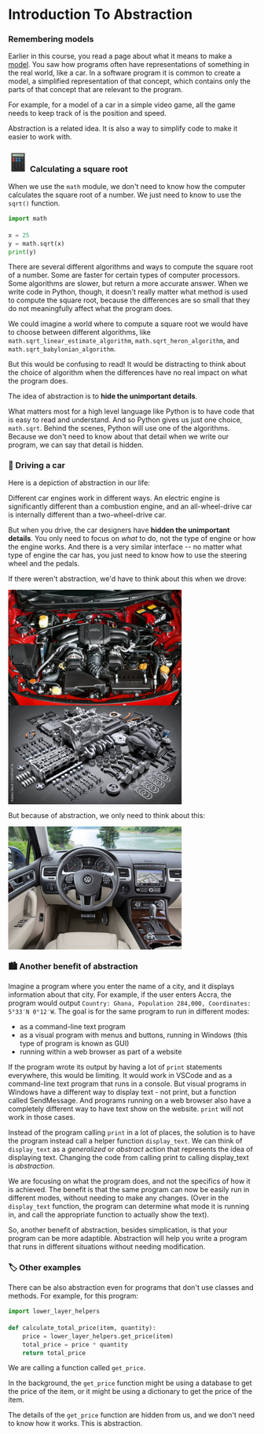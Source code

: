 
# Introduction To Abstraction

### Remembering models

Earlier in this course, you read a page about what it means to make a <a href="/lessons/inheritance-and-error-handling/models.html">model</a>. You saw how programs often have representations of something in the real world, like a car. In a software program it is common to create a model, a simplified representation of that concept, which contains only the parts of that concept that are relevant to the program.

For example, for a model of a car in a simple video game, all the game needs to keep track of is the position and speed.

Abstraction is a related idea. It is also a way to simplify code to make it easier to work with.

### <img src="../../images/midterm/calc.png" width="8%" height="8%" style="border:none, border-width: 0, border: 0; box-shadow: 0px 0px;" /> Calculating a square root

When we use the `math` module, we don't need to know how the computer calculates the square root of a number. We just need to know to use the `sqrt()` function.

```python
import math

x = 25
y = math.sqrt(x)
print(y)
```

There are several different algorithms and ways to compute the square root of a number. Some are faster for certain types of computer processors. Some algorithms are slower, but return a more accurate answer. When we write code in Python, though, it doesn't really matter what method is used to compute the square root, because the differences are so small that they do not meaningfully affect what the program does.

We could imagine a world where to compute a square root we would have to choose between different algorithms, like `math.sqrt_linear_estimate_algorithm`, `math.sqrt_heron_algorithm`, and `math.sqrt_babylonian_algorithm`.

But this would be confusing to read! It would be distracting to think about the choice of algorithm when the differences have no real impact on what the program does.

The idea of abstraction is to **hide the unimportant details**.

What matters most for a high level language like Python is to have code that is easy to read and understand. And so Python gives us just one choice, `math.sqrt`. Behind the scenes, Python will use one of the algorithms. Because we don't need to know about that detail when we write our program, we can say that detail is hidden.

### 🚗 Driving a car

Here is a depiction of abstraction in our life:

Different car engines work in different ways. An electric engine is significantly different than a combustion engine, and an all-wheel-drive car is internally different than a two-wheel-drive car.

But when you drive, the car designers have **hidden the unimportant details**.  You only need to focus on *what* to do, not the type of engine or how the engine works. And there is a very similar interface -- no matter what type of engine the car has, you just need to know how to use the steering wheel and the pedals.

If there weren't abstraction, we'd have to think about this when we drove:

<img align="center" src="../../images/w9/car-abstracted.webp" width="70%" height="70%">
<img align="center" src="../../images/w9/car-engine.jpeg" width="70%" height="70%">

But because of abstraction, we only need to think about this:

<img align="center" src="../../images/w9/car_tablue.jpeg" width="70%" height="70%">



<!-- 
Could potentially add in the future if we explain enough,
Image of a black box - hide the complexity within the box
Video "Abstraction Can Make Your Code Worse"
https://www.youtube.com/watch?v=rQlMtztiAoA -->

### 🏙️️ Another benefit of abstraction


Imagine a program where you enter the name of a city, and it displays information about that city. For example, if the user enters Accra, the program would output `Country: Ghana, Population 284,000, Coordinates: 5°33′N 0°12′W`. The goal is for the same program to run in different modes:

* as a command-line text program
* as a visual program with menus and buttons, running in Windows (this type of program is known as GUI)
* running within a web browser as part of a website

If the program wrote its output by having a lot of `print` statements everywhere, this would be limiting. It would work in VSCode and as a command-line text program that runs in a console. But visual programs in Windows have a different way to display text - not print, but a function called SendMessage. And programs running on a web browser also have a completely different way to have text show on the website. `print` will not work in those cases.

Instead of the program calling `print` in a lot of places, the solution is to have the program instead call a helper function `display_text`. We can think of `display_text` as a *generalized* or *abstract* action that represents the idea of displaying text. Changing the code from calling print to calling display_text is *abstraction*.

We are focusing on what the program does, and not the specifics of how it is achieved. The benefit is that the same program can now be easily run in different modes, without needing to make any changes. (Over in the `display_text` function, the program can determine what mode it is running in, and call the appropriate function to actually show the text).

So, another benefit of abstraction, besides simplication, is that your program can be more adaptible. Abstraction will help you write a program that runs in different situations without needing modification.

### 🏷️	 Other examples

There can be also abstraction even for programs that don't use classes and methods. For example, for this program:

```python
import lower_layer_helpers

def calculate_total_price(item, quantity):
    price = lower_layer_helpers.get_price(item)
    total_price = price * quantity
    return total_price
```

We are calling a function called `get_price`.

In the background, the `get_price` function might be using a database to get the price of the item, or it might be using a dictionary to get the price of the item.

The details of the `get_price` function are hidden from us, and we don't need to know how it works. This is abstraction.




